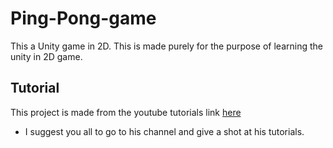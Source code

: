 # Ping-Pong-game
This a Unity game in 2D. This is made purely for the purpose of learning the unity in 2D game.

## Tutorial
This project is made from the youtube tutorials link [here](https://www.youtube.com/playlist?list=PLPV2KyIb3jR4_IYZY2V0G3IUYcx1zZkJe)
* I suggest you all to go to his channel and give a shot at his tutorials.
